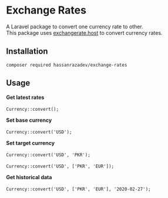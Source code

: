 # Exchange Rates
A Laravel package to convert one currency rate to other. <br>
This package uses [exchangerate.host](exchangerate.host) to convert currency rates.<br>

## Installation
`composer required hassanrazadev/exchange-rates`

## Usage
**Get latest rates**
<br>
<br>
`Currency::convert();`

**Set base currency**
<br>
<br>
`Currency::convert('USD');`

**Set target currency**
<br>
<br>
`Currency::convert('USD', 'PKR');` 
<br>
<br>
`Currency::convert('USD', ['PKR', 'EUR']);`

**Get historical data**
<br>
<br>
`Currency::convert('USD', ['PKR', 'EUR'], '2020-02-27');`
